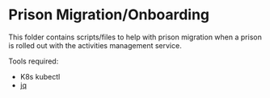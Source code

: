
# Prison Migration/Onboarding

This folder contains scripts/files to help with prison migration when a prison is rolled out with the activities management service.

Tools required:

* K8s kubectl
* [jq](https://stedolan.github.io/jq/)

